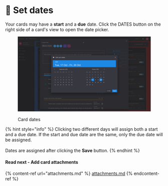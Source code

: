 # 📅 Set dates

Your cards may have a **start** and a **due** date. Click the DATES button on the right side of a card's view to open the date picker.

<figure><img src="../../.gitbook/assets/card-dates.png" alt=""><figcaption><p>Card dates</p></figcaption></figure>

{% hint style="info" %}
Clicking two different days will assign both a start and a due date. If the start and due date are the same, only the due date will be assigned.\
\
Dates are assigned after clicking the **Save** button.
{% endhint %}

#### Read next - Add card attachments

{% content-ref url="attachments.md" %}
[attachments.md](attachments.md)
{% endcontent-ref %}
